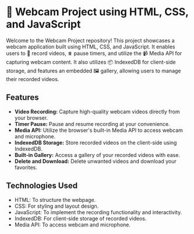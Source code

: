 # 📸 Webcam Project using HTML, CSS, and JavaScript

Welcome to the Webcam Project repository! This project showcases a webcam application built using HTML, CSS, and JavaScript. 
It enables users to 🎥 record videos, ⏸️ pause timers, and utilize the 📹 Media API for capturing webcam content. 
It also utilizes 📦 IndexedDB for client-side storage, and features an embedded 🖼️ gallery, allowing users to manage their recorded videos.

## Features

- **Video Recording:** Capture high-quality webcam videos directly from your browser.
- **Timer Pause:** Pause and resume recording at your convenience.
- **Media API:** Utilize the browser's built-in Media API to access webcam and microphone.
- **IndexedDB Storage:** Store recorded videos on the client-side using IndexedDB.
- **Built-in Gallery:** Access a gallery of your recorded videos with ease.
- **Delete and Download:** Delete unwanted videos and download your favorites.


## Technologies Used

- HTML: To structure the webpage.
- CSS: For styling and layout design.
- JavaScript: To implement the recording functionality and interactivity.
- IndexedDB: For client-side storage of recorded videos.
- Media API: To access webcam and microphone.


